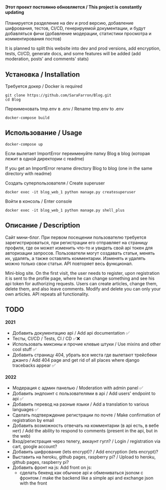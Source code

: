 #### Этот проект постоянно обновляется / This project is constantly updating 

Планируется разделение на dev и prod версию, добавление шифрования, тестов, CI/CD, генерируемой документации,
и будут добавляться фичи (добавление модерации, статистики просмотра и комментирования постов)


It is planned to split this website into dev and prod versions, add encryption, tests, CI/CD, generate docs,
and some features will be added  (add moderation, posts' and comments' stats)

## Установка / Installation

Требуется докер / Docker is required

    git clone https://github.com/SaraFarron/Blog.git
    cd Blog

Переименовать tmp.env в .env / Rename tmp.env to .env

    docker-compose build

## Использование / Usage

    docker-compose up

Если вылетает ImportError переименуйте папку Blog в blog (которая лежит в одной директории с readme)

If you get an ImportError rename directory Blog to blog (one in the same directory with readme)

Создать суперпользователя / Create superuser

    docker exec -it blog_web_1 python manage.py createsuperuser

Войти в консоль / Enter console

    docker exec -it blog_web_1 python manage.py shell_plus

## Описание / Description

Сайт мини-блог. При первом посещении пользователю требуется зарегистрироваться, при регистрации его отправляет
на страницу профиля, где он может изменить что-то и увидеть свой api токен для авторизации запросов.
Пользователи могут создавать статьи, менять их, удалять, а также оставлять комментарии. Изменять и удалять
можно только свои статьи. API повторяет весь функционал.

Mini-blog site. On the first visit, the user needs to register, upon registration it is sent
to the profile page, where he can change something and see his api token for authorizing requests.
Users can create articles, change them, delete them, and also leave comments. Modify and delete
you can only your own articles. API repeats all functionality. 

## TODO

#### 2021

+ Добавить документацию api / Add api documentation ✅
+ Тесты, CI/CD / Tests, CI / CD ✅❌
+ Использовать миксины и прочие клевые штуки / Use mixins and other cool stuff ✅
+ Добавить страницу 404, убрать все места где вылетают трейсбеки джанго / Add 404 page and get rid of all places where django tracebacks appear ✅

#### 2022

+ Модерация с админ панелью / Moderation with admin panel ✅
+ Добавить эндпоинт с пользователями в api / Add users' endpoint to api ✅
+ Добавить перевод на разные языки / Add a translation to various languages ✅
+ Сделать подтверждение регистрации по почте / Make confirmation of registration by email
+ Добавить возможность отвечать на комментарии (в api есть, в вебе нет) / Add the ability to respond to comments (present in the api, but in the web)
+ Вход/регистрация через телегу, аккаунт гугл? / Login / registration via cart, google account?
+ Добавить шифрование (lets encrypt)? / Add encryption (lets encrypt)?
+ Выставить на heroku, github pages, raspberry pi? / Upload to heroku, github pages, raspberry pi?
+ Добавить фронт на js:  Add front on js:
  + сделать бекенд как обычное api и обмениваться jsonом с фронтом / make the backend like a simple api and exchange json with the front 
